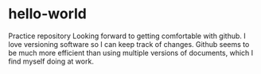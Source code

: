 # hello-world
Practice repository
Looking forward to getting comfortable with github. I love versioning software so I can keep track of changes. Github seems to be much more efficient than using multiple versions of documents, which I find myself doing at work.
